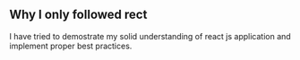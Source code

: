 ## Why I only followed rect

I have tried to demostrate my solid understanding of react js application and implement proper best practices.